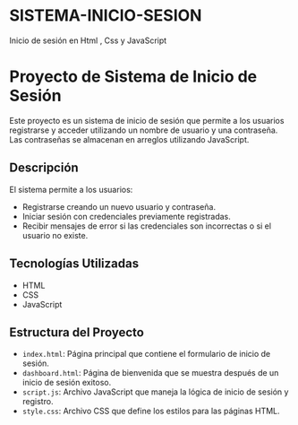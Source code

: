 # SISTEMA-INICIO-SESION
Inicio de sesión en Html , Css y JavaScript
# Proyecto de Sistema de Inicio de Sesión

Este proyecto es un sistema de inicio de sesión que permite a los usuarios registrarse y acceder utilizando un nombre de usuario y una contraseña. Las contraseñas se almacenan en arreglos utilizando JavaScript.

## Descripción

El sistema permite a los usuarios:
- Registrarse creando un nuevo usuario y contraseña.
- Iniciar sesión con credenciales previamente registradas.
- Recibir mensajes de error si las credenciales son incorrectas o si el usuario no existe.

## Tecnologías Utilizadas

- HTML
- CSS
- JavaScript

## Estructura del Proyecto

- `index.html`: Página principal que contiene el formulario de inicio de sesión.
- `dashboard.html`: Página de bienvenida que se muestra después de un inicio de sesión exitoso.
- `script.js`: Archivo JavaScript que maneja la lógica de inicio de sesión y registro.
- `style.css`: Archivo CSS que define los estilos para las páginas HTML.


